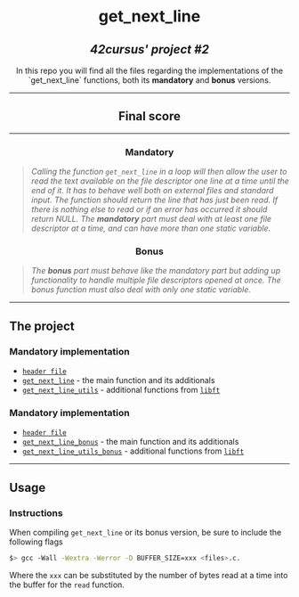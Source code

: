 <h1 align=center>
	<b>get_next_line</b>
</h1>

<h2 align=center>
	 <i>42cursus' project #2</i>
</h2>

<p align=center>
	In this repo you will find all the files regarding the implementations of the `get_next_line` functions, both its <b>mandatory</b> and <b>bonus</b> versions. 

---
<div align=center>
<h2>
	Final score
</h2>

</div>

---

<h3 align=center>
Mandatory
</h3>

> <i>Calling the function `get_next_line` in a loop will then allow the user to read the text available on the file descriptor one line at a time until the end of it. It has to behave well both on external files and standard input. The function should return the line that has just been read. If there is nothing else to read or if an error has occurred it should return NULL. The <b>mandatory</b> part must deal with at least one file descriptor at a time, and can have more than one static variable.</i>

<h3 align=center>
Bonus
</h3>

> <i>The <b>bonus</b> part must behave like the mandatory part but adding up functionality to handle multiple file descriptors opened at once. The bonus function must also deal with only one static variable.</i>

---

<h2>
The project
</h2>

### Mandatory implementation

- [`header file`](get_next_line.h)
- [`get_next_line`](get_next_line.c)	- the main function and its additionals
- [`get_next_line_utils`](get_next_line_utils.c)	- additional functions from [`libft`](https://github.com/caroldaniel/42sp-cursus-libft)

### Mandatory implementation

- [`header file`](get_next_line_bonus.h)
- [`get_next_line_bonus`](get_next_line_bonus.c)	- the main function and its additionals
- [`get_next_line_utils_bonus`](get_next_line_utils_bonus.c)	- additional functions from [`libft`](https://github.com/caroldaniel/42sp-cursus-libft)


---
<h2>
Usage
</h2>

### Instructions

When compiling `get_next_line` or its bonus version, be sure to include the following flags

```sh
$> gcc -Wall -Wextra -Werror -D BUFFER_SIZE=xxx <files>.c.
```

Where the `xxx` can be substituted by the number of bytes read at a time into the buffer for the `read` function. 
